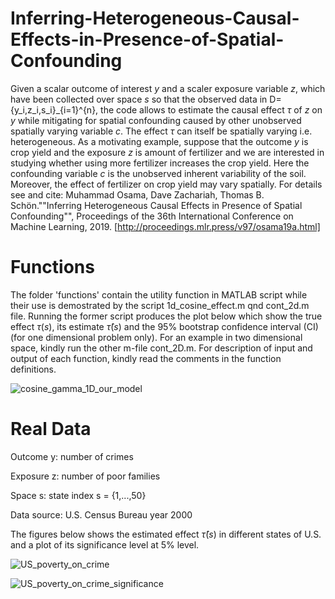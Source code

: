 # Inferring-Heterogeneous-Causal-Effects-in-Presence-of-Spatial-Confounding
Given a scalar outcome of interest $y$ and a scaler exposure variable $z$, which have been collected over space $s$ so that the observed data in D={y_i,z_i,s_i}_{i=1}^{n}, the code allows to estimate the causal effect $\tau$ of $z$ on $y$ while mitigating for spatial confounding caused by other unobserved spatially varying variable $c$. The effect $\tau$ can itself be spatially varying i.e. heterogeneous. As a motivating example, suppose that the outcome $y$ is crop yield and the exposure $z$ is amount of fertilizer and we are interested in studying whether using more fertilizer increases the crop yield. Here the confounding variable $c$ is the unobserved inherent variability of the soil. Moreover, the effect of fertilizer on crop yield may vary spatially. For details see and cite: Muhammad Osama, Dave Zachariah, Thomas B. Schön.""Inferring Heterogeneous Causal Effects in Presence of Spatial Confounding"", Proceedings of the 36th International Conference on Machine Learning, 2019. [http://proceedings.mlr.press/v97/osama19a.html]

# Functions
The folder 'functions' contain the utility function in MATLAB script while their use is demostrated by the script 1d_cosine_effect.m qnd cont_2d.m file. Running the former script produces the plot below which show the true effect $\tau(s)$, its estimate $\widehat{\tau}(s)$ and the $95\%$ bootstrap confidence interval (CI) (for one dimensional problem only). For an example in two dimensional space, kindly run the other m-file cont_2D.m. For description of input and output of each function, kindly read the comments in the function definitions.

![cosine_gamma_1D_our_model](https://user-images.githubusercontent.com/37805794/58567665-05936700-8233-11e9-8c11-ed357e0feacd.png)

# Real Data 
Outcome y: number of crimes

Exposure z: number of poor families

Space s: state index s = {1,...,50}

Data source: U.S. Census Bureau year 2000

The figures below shows the estimated effect $\widehat{\tau}(s)$ in different states of U.S. and a plot of its significance level at 5% level.

![US_poverty_on_crime](https://user-images.githubusercontent.com/37805794/58567005-d6c8c100-8231-11e9-86e0-3a99732ed502.png)

![US_poverty_on_crime_significance](https://user-images.githubusercontent.com/37805794/58567272-5bb3da80-8232-11e9-9430-a62d4581a4b1.png)
